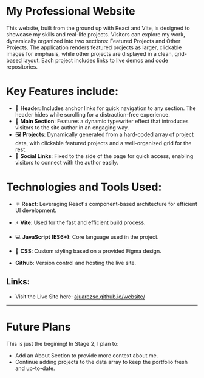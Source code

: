 # My Professional Website

This website, built from the ground up with React and Vite, is designed to showcase my skills and real-life projects. Visitors can explore my work, dynamically organized into two sections: Featured Projects and Other Projects. The application renders featured projects as larger, clickable images for emphasis, while other projects are displayed in a clean, grid-based layout. Each project includes links to live demos and code repositories.

# Key Features include:

- 🧭 **Header**: Includes anchor links for quick navigation to any section. The header hides while scrolling for a distraction-free experience.
- 🎥 **Main Section**: Features a dynamic typewriter effect that introduces visitors to the site author in an engaging way.
- 🖼️ **Projects**: Dynamically generated from a hard-coded array of project data, with clickable featured projects and a well-organized grid for the rest.
- 🔗 **Social Links**: Fixed to the side of the page for quick access, enabling visitors to connect with the author easily.

# Technologies and Tools Used:

- ⚛️ **React**: Leveraging React's component-based architecture for efficient UI development.

- ⚡ **Vite**: Used for the fast and efficient build process.

- 💻 **JavaScript (ES6+)**: Core language used in the project.

- 🎨 **CSS**: Custom styling based on a provided Figma design.

- **Github**: Version control and hosting the live site.

## Links:

- Visit the Live Site here: [ajuarezse.github.io/website/](https://ajuarezse.github.io/website/)

---

# Future Plans

This is just the begining! In Stage 2, I plan to:

- Add an About Section to provide more context about me.
- Continue adding projects to the data array to keep the portfolio fresh and up-to-date.
